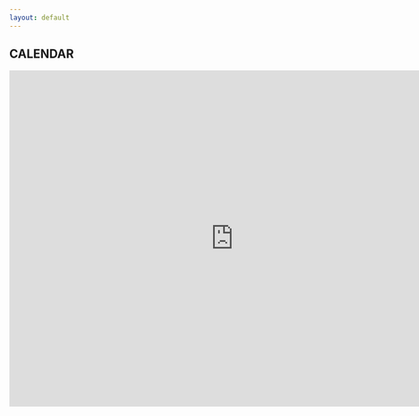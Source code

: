 ```yaml
---
layout: default
---
```


## CALENDAR

<iframe src="https://calendar.google.com/calendar/embed?showTitle=0&amp;showNav=0&amp;showPrint=0&amp;mode=WEEK&amp;height=600&amp;wkst=1&amp;bgcolor=%23ffffff&amp;src=margaretmfurr%40gmail.com&amp;color=%23333333&amp;ctz=America%2FNew_York" style="border-width:0" width="800" height="600" frameborder="0" scrolling="no"></iframe>
